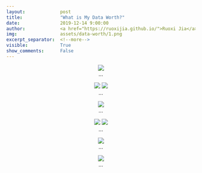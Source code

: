 ```yaml
---
layout:             post
title:              "What is My Data Worth?"
date:               2019-12-14 9:00:00
author:             <a href="https://ruoxijia.github.io/">Ruoxi Jia</a>
img:                assets/data-worth/1.png
excerpt_separator:  <!--more-->
visible:            True
show_comments:      False
---
```


<p style="text-align:center;">
<img src="https://bair.berkeley.edu/static/blog/data-worth/1.png" width="">
<br />
<i>
...
</i>
</p>

<p style="text-align:center;">
<img src="https://bair.berkeley.edu/static/blog/data-worth/2_a.png" width="">
<img src="https://bair.berkeley.edu/static/blog/data-worth/2_b.png" width="">
<br />
<i>
...
</i>
</p>

<p style="text-align:center;">
<img src="https://bair.berkeley.edu/static/blog/data-worth/3.png" width="">
<br />
<i>
...
</i>
</p>

<p style="text-align:center;">
<img src="https://bair.berkeley.edu/static/blog/data-worth/4_a.png" width="">
<img src="https://bair.berkeley.edu/static/blog/data-worth/4_b.png" width="">
<br />
<i>
...
</i>
</p>


<p style="text-align:center;">
<img src="https://bair.berkeley.edu/static/blog/data-worth/5.png" width="">
<br />
<i>
...
</i>
</p>


<p style="text-align:center;">
<img src="https://bair.berkeley.edu/static/blog/data-worth/6.png" width="">
<br />
<i>
...
</i>
</p>
